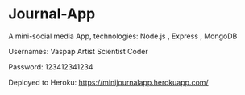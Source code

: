 # Journal-App
A mini-social media App, technologies: Node.js , Express , MongoDB

Usernames:
Vaspap
Artist
Scientist
Coder 

Password: 123412341234

Deployed to Heroku:
https://minijournalapp.herokuapp.com/
